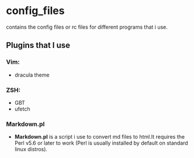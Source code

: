 # config_files
contains the config files or rc files for different programs that i use.
## Plugins that I use
### Vim:
* dracula theme
### ZSH:
* GBT
* ufetch
### Markdown.pl
+ **Markdown.pl** is a script i use to convert md files to html.It requires the Perl v5.6 or later to work (Perl is usually installed by default on standard linux distros).
